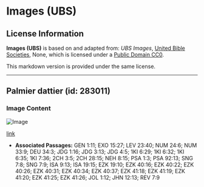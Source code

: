 # Images (UBS)

## License Information

**Images (UBS)** is based on and adapted from: _UBS Images_, [United Bible Societies](https://unitedbiblesocieties.org/), None, which is licensed under a [Public Domain CC0](https://creativecommons.org/public-domain/cc0/).

This markdown version is provided under the same license.



--------------------------------

## Palmier dattier (id: 283011)

### Image Content

![Image](https://cdn.aquifer.bible/aquifer-content/resources/Media/WEB-0176_datepalm.jpg)

[link](https://cdn.aquifer.bible/aquifer-content/resources/Media/WEB-0176_datepalm.jpg)

* **Associated Passages:** GEN 1:11; EXO 15:27; LEV 23:40; NUM 24:6; NUM 33:9; DEU 34:3; JDG 1:16; JDG 3:13; JDG 4:5; 1KI 6:29; 1KI 6:32; 1KI 6:35; 1KI 7:36; 2CH 3:5; 2CH 28:15; NEH 8:15; PSA 1:3; PSA 92:13; SNG 7:8; SNG 7:9; ISA 9:13; ISA 19:15; EZK 19:10; EZK 40:16; EZK 40:22; EZK 40:26; EZK 40:31; EZK 40:34; EZK 40:37; EZK 41:18; EZK 41:19; EZK 41:20; EZK 41:25; EZK 41:26; JOL 1:12; JHN 12:13; REV 7:9

